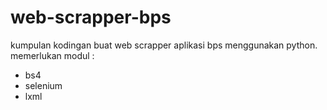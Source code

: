 # web-scrapper-bps
kumpulan kodingan buat web scrapper aplikasi bps menggunakan python.
memerlukan modul :
 - bs4
 - selenium
 - lxml
